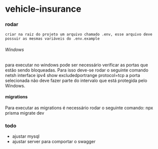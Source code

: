 # vehicle-insurance

### rodar
    criar na raiz do projeto um arquivo chamado .env, esse arquivo deve possuir as mesmas variáveis do .env.example

###### Windows
para executar no windows pode ser necessário verificar as portas que estão sendo bloqueadas. Para isso deve-se rodar o seguinte
comando netsh interface ipv4 show excludedportrange protocol=tcp
a porta selecionada não deve fazer parte do intervalo que está protegida pelo Windows.

#### migrations
Para executar as migrations é necessário rodar o seguinte comando: npx prisma migrate dev

### todo
- ajustar mysql
- ajustar server para comportar o swagger